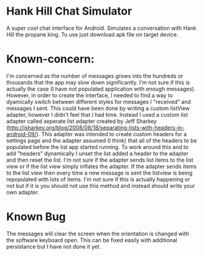 # Hank Hill Chat Simulator
A super cool chat interface for Android. Simulates a conversation with Hank Hill the propane king. To use just download apk file on target device. 

# Known-concern:
I'm concerned as the number of messages grows into the hundreds or thousands that the app may slow down significantly. I'm not sure if this is actually the case (I have not populated application with enough messages). However, in order to create the interface, I needed to find a way to dyamically switch between different styles for messages I "received" and messages I sent. This could have been done by writing a custom listView adapter, however I didn't feel that I had time. Instead I used a custom list adapter called seperate list adapter created by Jeff Sharkey (http://jsharkey.org/blog/2008/08/18/separating-lists-with-headers-in-android-09/). This adapter was intended to create custom headers for a settings page and the adapter assumed (I think) that all of the headers to be populated before the list app started running. To work around this and to add "headers" dynamically I unset the list added a header to the adapter and then reset the list. I'm not sure if the adapter sends list items to the list view or if the list view simply inflates the adapter. If the adapter sends items to the list view then every time a new message is sent the listview is being repopulated with lots of items. I'm not sure if this is actually happening or not but if it is you should not use this method and instead should write your own adapter.

# Known Bug
The messages will clear the screen when the orientation is changed with the software keyboard open. This can be fixed easily with additional persistance but I have not done it yet.
